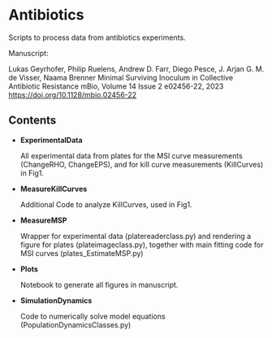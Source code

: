 # Antibiotics
Scripts to process data from antibiotics experiments.

Manuscript:

Lukas Geyrhofer, Philip Ruelens, Andrew D. Farr, Diego Pesce, J. Arjan G. M. de Visser, Naama Brenner
Minimal Surviving Inoculum in Collective Antibiotic Resistance
mBio, Volume 14  Issue 2  e02456-22, 2023
https://doi.org/10.1128/mbio.02456-22


## Contents
- **ExperimentalData**

  All experimental data from plates for the MSI curve measurements (ChangeRHO, ChangeEPS), and for kill curve measurements (KillCurves) in Fig1.
- **MeasureKillCurves**

  Additional Code to analyze KillCurves, used in Fig1.
- **MeasureMSP**

  Wrapper for experimental data (platereaderclass.py) and rendering a figure for plates (plateimageclass.py), together with main fitting code for MSI curves (plates_EstimateMSP.py)
- **Plots**

  Notebook to generate all figures in manuscript.
- **SimulationDynamics**

  Code to numerically solve model equations (PopulationDynamicsClasses.py)
